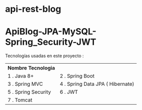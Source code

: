 # api-rest-blog

<h1>ApiBlog-JPA-MySQL-Spring_Security-JWT</h1>

<p>
Tecnologías usadas en este proyecto : 
</p>
<table>
  <tr>
    <th>Nombre Tecnologia</th>
  </tr>
  <tr>
    <td>1 . Java 8+</td>
    <td>2 . Spring Boot</td>
  </tr>
  <tr>
    <td>3 . Spring MVC</td>
    <td>4 . Spring Data JPA ( Hibernate)</td>
  </tr>
  <tr>
    <td>5 . Spring Security</td>
    <td>6 . JWT</td>
  </tr>
  <tr>
    <td>7 . Tomcat</td>  
  </tr>
</table>

